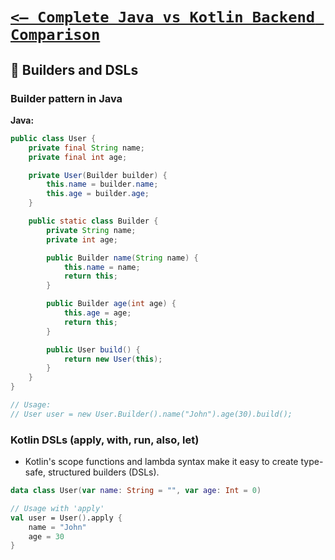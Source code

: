 # [`<— Complete Java vs Kotlin Backend Comparison`](../README.md)

## 🧱 Builders and DSLs

### Builder pattern in Java

**Java:**

```java
public class User {
    private final String name;
    private final int age;

    private User(Builder builder) {
        this.name = builder.name;
        this.age = builder.age;
    }

    public static class Builder {
        private String name;
        private int age;

        public Builder name(String name) {
            this.name = name;
            return this;
        }

        public Builder age(int age) {
            this.age = age;
            return this;
        }

        public User build() {
            return new User(this);
        }
    }
}

// Usage:
// User user = new User.Builder().name("John").age(30).build();
```

### Kotlin DSLs (apply, with, run, also, let)

- Kotlin's scope functions and lambda syntax make it easy to create type-safe, structured builders (DSLs).

```kotlin
data class User(var name: String = "", var age: Int = 0)

// Usage with 'apply'
val user = User().apply {
    name = "John"
    age = 30
}
```
